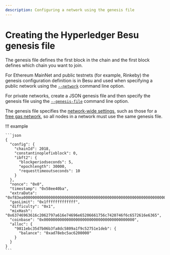 ```yaml
---
description: Configuring a network using the genesis file
---
```


# Creating the Hyperledger Besu genesis file

The genesis file defines the first block in the chain and the first block defines which chain you
want to join.

For Ethereum MainNet and public testnets (for example, Rinkeby) the genesis configuration
definition is in Besu and used when specifying a public network using the
[`--network`](../../Reference/CLI/CLI-Syntax.md#network) command line option.

For private networks, create a JSON genesis file and then specify the genesis file using the
[`--genesis-file`](../../Reference/CLI/CLI-Syntax.md#genesis-file) command line option.

The genesis file specifies the [network-wide settings](../../Reference/Config-Items.md), such as
those for a [free gas network](FreeGas.md), so all nodes in a network must use the same genesis
file.

!!! example

    ```json
    {
      "config": {
        "chainId": 2018,
        "constantinoplefixblock": 0,
        "ibft2": {
          "blockperiodseconds": 5,
          "epochlength": 30000,
          "requesttimeoutseconds": 10
        }
      },
      "nonce": "0x0",
      "timestamp": "0x58ee40ba",
      "extraData": "0xf83ea00000000000000000000000000000000000000000000000000000000000000000d5949811ebc35d7b06b3fa8dc5809a1f9c52751e1deb808400000000c0",
      "gasLimit": "0x1fffffffffffff",
      "difficulty": "0x1",
      "mixHash": "0x63746963616c2062797a616e74696e65206661756c7420746f6c6572616e6365",
      "coinbase": "0x0000000000000000000000000000000000000000",
      "alloc": {
        "9811ebc35d7b06b3fa8dc5809a1f9c52751e1deb": {
          "balance": "0xad78ebc5ac6200000"
        }
      }
    }
    ```
